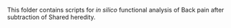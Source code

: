 This folder contains scripts for _in silico_ functional analysis of Back pain after subtraction of Shared heredity.
